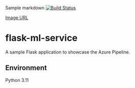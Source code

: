 


Sample markdown
[![Build Status](https://dev.azure.com/HRHtunde/New-Flask_ML-Deploy/_apis/build/status%2Ftundeiness.flask-ml-azure-services?branchName=main)](https://dev.azure.com/HRHtunde/New-Flask_ML-Deploy/_build/latest?definitionId=4&branchName=main)

[Image URL](https://dev.azure.com/HRHtunde/New-Flask_ML-Deploy/_apis/build/status%2Ftundeiness.flask-ml-azure-services?branchName=main)
# flask-ml-service
A sample Flask application to showcase the Azure Pipeline.

## Environment
Python 3.11
